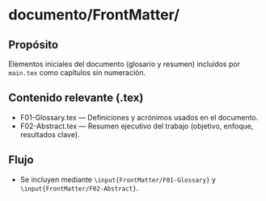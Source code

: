 # documento/FrontMatter/

## Propósito
Elementos iniciales del documento (glosario y resumen) incluidos por `main.tex` como capítulos sin numeración.

## Contenido relevante (.tex)
- F01-Glossary.tex — Definiciones y acrónimos usados en el documento.
- F02-Abstract.tex — Resumen ejecutivo del trabajo (objetivo, enfoque, resultados clave).

## Flujo
- Se incluyen mediante `\input{FrontMatter/F01-Glossary}` y `\input{FrontMatter/F02-Abstract}`.

